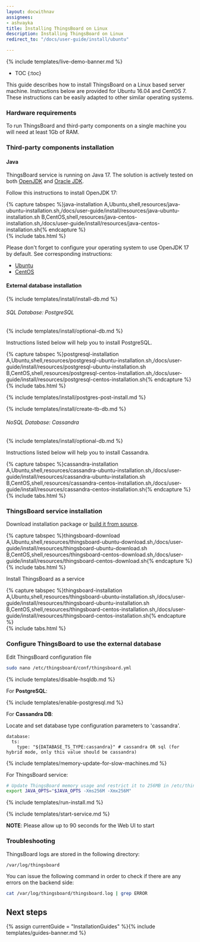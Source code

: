 ```yaml
---
layout: docwithnav
assignees:
- ashvayka
title: Installing ThingsBoard on Linux
description: Installing ThingsBoard on Linux
redirect_to: "/docs/user-guide/install/ubuntu"

---
```


{% include templates/live-demo-banner.md %}

* TOC
{:toc}

This guide describes how to install ThingsBoard on a Linux based server machine.
Instructions below are provided for Ubuntu 16.04 and CentOS 7. 
These instructions can be easily adapted to other similar operating	 systems. 

### Hardware requirements

To run ThingsBoard and third-party components on a single machine you will need at least 1Gb of RAM.

### Third-party components installation

#### Java

ThingsBoard service is running on Java 17. 
The solution is actively tested on both [OpenJDK](http://openjdk.java.net/) and [Oracle JDK](http://www.oracle.com/technetwork/java/javase/overview/index.html).

Follow this instructions to install OpenJDK 17:

{% capture tabspec %}java-installation
A,Ubuntu,shell,resources/java-ubuntu-installation.sh,/docs/user-guide/install/resources/java-ubuntu-installation.sh
B,CentOS,shell,resources/java-centos-installation.sh,/docs/user-guide/install/resources/java-centos-installation.sh{% endcapture %}  
{% include tabs.html %}   

Please don't forget to configure your operating system to use OpenJDK 17 by default. 
See corresponding instructions:

 - [Ubuntu](https://www.digitalocean.com/community/tutorials/how-to-install-java-with-apt-on-ubuntu-18-04#managing-java)
 - [CentOS](https://computingforgeeks.com/how-to-install-java-11-openjdk-11-on-rhel-8/#h-selecting-java-versions-with-alternatives)


#### External database installation

{% include templates/install/install-db.md %}

###### SQL Database: PostgreSQL

{% include templates/install/optional-db.md %}

Instructions listed below will help you to install PostgreSQL.

{% capture tabspec %}postgresql-installation
A,Ubuntu,shell,resources/postgresql-ubuntu-installation.sh,/docs/user-guide/install/resources/postgresql-ubuntu-installation.sh
B,CentOS,shell,resources/postgresql-centos-installation.sh,/docs/user-guide/install/resources/postgresql-centos-installation.sh{% endcapture %}  
{% include tabs.html %}   


{% include templates/install/postgres-post-install.md %}

{% include templates/install/create-tb-db.md %}

###### NoSQL Database: Cassandra

{% include templates/install/optional-db.md %}

Instructions listed below will help you to install Cassandra.

{% capture tabspec %}cassandra-installation
A,Ubuntu,shell,resources/cassandra-ubuntu-installation.sh,/docs/user-guide/install/resources/cassandra-ubuntu-installation.sh
B,CentOS,shell,resources/cassandra-centos-installation.sh,/docs/user-guide/install/resources/cassandra-centos-installation.sh{% endcapture %}  
{% include tabs.html %}

### ThingsBoard service installation

Download installation package or [build it from source](/docs/user-guide/install/building-from-source).

{% capture tabspec %}thingsboard-download
A,Ubuntu,shell,resources/thingsboard-ubuntu-download.sh,/docs/user-guide/install/resources/thingsboard-ubuntu-download.sh
B,CentOS,shell,resources/thingsboard-centos-download.sh,/docs/user-guide/install/resources/thingsboard-centos-download.sh{% endcapture %}  
{% include tabs.html %}

Install ThingsBoard as a service

{% capture tabspec %}thingsboard-installation
A,Ubuntu,shell,resources/thingsboard-ubuntu-installation.sh,/docs/user-guide/install/resources/thingsboard-ubuntu-installation.sh
B,CentOS,shell,resources/thingsboard-centos-installation.sh,/docs/user-guide/install/resources/thingsboard-centos-installation.sh{% endcapture %}  
{% include tabs.html %}

### Configure ThingsBoard to use the external database
  
Edit ThingsBoard configuration file 

```bash 
sudo nano /etc/thingsboard/conf/thingsboard.yml
```

{% include templates/disable-hsqldb.md %} 

For **PostgreSQL**:

{% include templates/enable-postgresql.md %} 

For **Cassandra DB**:

Locate and set database type configuration parameters to 'cassandra'.
 
```text
database:
  ts:
    type: "${DATABASE_TS_TYPE:cassandra}" # cassandra OR sql (for hybrid mode, only this value should be cassandra)
```

{% include templates/memory-update-for-slow-machines.md %} 

For ThingsBoard service:

```bash
# Update ThingsBoard memory usage and restrict it to 256MB in /etc/thingsboard/conf/thingsboard.conf
export JAVA_OPTS="$JAVA_OPTS -Xms256M -Xmx256M"
```

{% include templates/run-install.md %} 

{% include templates/start-service.md %}

**NOTE**: Please allow up to 90 seconds for the Web UI to start

### Troubleshooting

ThingsBoard logs are stored in the following directory:
 
```bash
/var/log/thingsboard
```

You can issue the following command in order to check if there are any errors on the backend side:
 
```bash
cat /var/log/thingsboard/thingsboard.log | grep ERROR
```

## Next steps

{% assign currentGuide = "InstallationGuides" %}{% include templates/guides-banner.md %}
